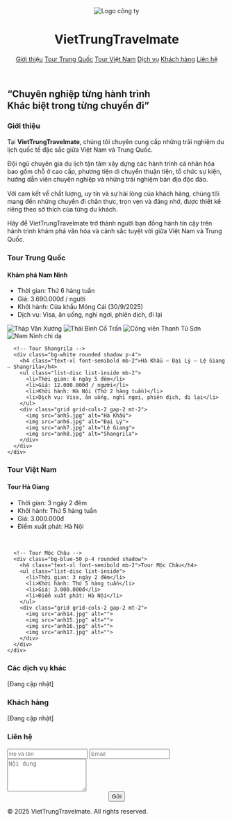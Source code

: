 <html lang="vi">
<head>
  <meta charset="UTF-8" />
  <meta name="viewport" content="width=device-width, initial-scale=1.0"/>
  <title>VietTrungTravelmate</title>
  <script src="https://cdn.tailwindcss.com"></script>
  <link rel="icon" href="logo.jpg" type="image/jpg">
  <style>
    html {
      font-size: clamp(10px, 1.2vw, 18px); /* chữ co nhỏ nhưng không quá bé */
    }

    body {
      margin: 0 auto;
      padding: 0 1rem;
      max-width: 1440px;
      word-break: break-word;
    }

    nav {
      flex-wrap: nowrap;
      overflow-x: auto;
      white-space: nowrap;
    }

    img {
      max-width: 100%;
      height: auto;
    }

    h1, h2, h3, h4, li, p, a, button, input, textarea {
      line-height: 1.3;
      word-wrap: break-word;
    }
  </style>
</head>
<body class="bg-blue-50 text-gray-800 font-sans">

  <!-- Header -->
  <header class="bg-sky-600 text-white p-4 flex flex-col md:flex-row justify-between items-center shadow-md">
    <div class="flex items-center space-x-4">
      <img src="logo.jpg" alt="Logo công ty" class="h-10 w-10 rounded-full">
      <h1 class="text-[2rem] font-bold">VietTrungTravelmate</h1>
    </div>
    <nav class="space-x-2 mt-2 md:mt-0 text-sm md:text-base text-nowrap">
      <a href="#gioi-thieu" class="hover:underline">Giới thiệu</a>
      <a href="#tour-trung-quoc" class="hover:underline">Tour Trung Quốc</a>
      <a href="#tour-viet-nam" class="hover:underline">Tour Việt Nam</a>
      <a href="#dich-vu" class="hover:underline">Dịch vụ</a>
      <a href="#khach-hang" class="hover:underline">Khách hàng</a>
      <a href="#lien-he" class="hover:underline">Liên hệ</a>
    </nav>
  </header>

  <!-- Slogan -->
  <section class="bg-sky-500 text-white text-center py-10 px-4">
    <h2 class="text-[2.4rem] font-semibold">“Chuyên nghiệp từng hành trình<br>Khác biệt trong từng chuyến đi”</h2>
  </section>

  <!-- Giới thiệu -->
  <section id="gioi-thieu" class="p-6 bg-white max-w-6xl mx-auto px-4">
    <h3 class="text-2xl font-bold text-sky-700 mb-4">Giới thiệu</h3>
    <p class="mb-2">Tại <strong>VietTrungTravelmate</strong>, chúng tôi chuyên cung cấp những trải nghiệm du lịch quốc tế đặc sắc giữa Việt Nam và Trung Quốc.</p>
    <p class="mb-2">Đội ngũ chuyên gia du lịch tận tâm xây dựng các hành trình cá nhân hóa bao gồm chỗ ở cao cấp, phương tiện di chuyển thuận tiện, tổ chức sự kiện, hướng dẫn viên chuyên nghiệp và những trải nghiệm bản địa độc đáo.</p>
    <p class="mb-2">Với cam kết về chất lượng, uy tín và sự hài lòng của khách hàng, chúng tôi mang đến những chuyến đi chân thực, trọn vẹn và đáng nhớ, được thiết kế riêng theo sở thích của từng du khách.</p>
    <p>Hãy để VietTrungTravelmate trở thành người bạn đồng hành tin cậy trên hành trình khám phá văn hóa và cảnh sắc tuyệt vời giữa Việt Nam và Trung Quốc.</p>
  </section>

  <!-- Tour Trung Quốc -->
  <section id="tour-trung-quoc" class="p-6 bg-blue-100">
    <h3 class="text-2xl font-bold text-sky-700 mb-4 text-center">Tour Trung Quốc</h3>
    <div class="grid grid-cols-1 md:grid-cols-2 gap-6 max-w-6xl mx-auto">
      <!-- Tour Nam Ninh -->
      <div class="bg-white rounded shadow p-4">
        <h4 class="text-xl font-semibold mb-2">Khám phá Nam Ninh</h4>
        <ul class="list-disc list-inside mb-2">
          <li>Thời gian: Thứ 6 hàng tuần</li>
          <li>Giá: 3.690.000đ / người</li>
          <li>Khởi hành: Cửa khẩu Móng Cái (30/9/2025)</li>
          <li>Dịch vụ: Visa, ăn uống, nghỉ ngơi, phiên dịch, đi lại</li>
        </ul>
        <div class="grid grid-cols-2 gap-2 mt-2">
          <img src="anh1.jpg" alt="Tháp Văn Xương">
          <img src="anh2.jpg" alt="Thái Bình Cổ Trấn">
          <img src="anh3.jpg" alt="Công viên Thanh Tú Sơn">
          <img src="anh4.jpg" alt="Nam Ninh chi dạ">
        </div>
      </div>

      <!-- Tour Shangrila -->
      <div class="bg-white rounded shadow p-4">
        <h4 class="text-xl font-semibold mb-2">Hà Khẩu – Đại Lý – Lệ Giang – Shangrila</h4>
        <ul class="list-disc list-inside mb-2">
          <li>Thời gian: 6 ngày 5 đêm</li>
          <li>Giá: 12.000.000đ / người</li>
          <li>Khởi hành: Hà Nội (Thứ 2 hàng tuần)</li>
          <li>Dịch vụ: Visa, ăn uống, nghỉ ngơi, phiên dịch, đi lại</li>
        </ul>
        <div class="grid grid-cols-2 gap-2 mt-2">
          <img src="anh5.jpg" alt="Hà Khẩu">
          <img src="anh6.jpg" alt="Đại Lý">
          <img src="anh7.jpg" alt="Lệ Giang">
          <img src="anh8.jpg" alt="Shangrila">
        </div>
      </div>
    </div>
  </section>

  <!-- Tour Việt Nam -->
  <section id="tour-viet-nam" class="p-6 bg-white">
    <h3 class="text-2xl font-bold text-sky-700 mb-4 text-center">Tour Việt Nam</h3>
    <div class="grid grid-cols-1 md:grid-cols-2 gap-6 max-w-6xl mx-auto">
      <!-- Tour Hà Giang -->
      <div class="bg-blue-50 p-4 rounded shadow">
        <h4 class="text-xl font-semibold mb-2">Tour Hà Giang</h4>
        <ul class="list-disc list-inside">
          <li>Thời gian: 3 ngày 2 đêm</li>
          <li>Khởi hành: Thứ 5 hàng tuần</li>
          <li>Giá: 3.000.000đ</li>
          <li>Điểm xuất phát: Hà Nội</li>
        </ul>
        <div class="grid grid-cols-2 gap-2 mt-2">
          <img src="anh9.jpg" alt="">
          <img src="anh10.jpg" alt="">
          <img src="anh11.jpg" alt="">
          <img src="anh12.jpg" alt="">
          <img src="anh13.jpg" alt="">
        </div>
      </div>

      <!-- Tour Mộc Châu -->
      <div class="bg-blue-50 p-4 rounded shadow">
        <h4 class="text-xl font-semibold mb-2">Tour Mộc Châu</h4>
        <ul class="list-disc list-inside">
          <li>Thời gian: 3 ngày 2 đêm</li>
          <li>Khởi hành: Thứ 5 hàng tuần</li>
          <li>Giá: 3.000.000đ</li>
          <li>Điểm xuất phát: Hà Nội</li>
        </ul>
        <div class="grid grid-cols-2 gap-2 mt-2">
          <img src="anh14.jpg" alt="">
          <img src="anh15.jpg" alt="">
          <img src="anh16.jpg" alt="">
          <img src="anh17.jpg" alt="">
        </div>
      </div>
    </div>
  </section>

  <!-- Dịch vụ khác -->
  <section id="dich-vu" class="p-6 bg-gray-100">
    <h3 class="text-xl font-bold text-gray-700">Các dịch vụ khác</h3>
    <p class="text-sm text-gray-500">[Đang cập nhật]</p>
  </section>

  <!-- Khách hàng -->
  <section id="khach-hang" class="p-6 bg-white">
    <h3 class="text-xl font-bold text-gray-700">Khách hàng</h3>
    <p class="text-sm text-gray-500">[Đang cập nhật]</p>
  </section>

  <!-- Liên hệ -->
  <section id="lien-he" class="p-6 bg-gray-100">
    <h3 class="text-xl font-bold text-gray-700 mb-4">Liên hệ</h3>
    <form class="max-w-lg mx-auto space-y-4">
      <input type="text" placeholder="Họ và tên" class="w-full p-2 border rounded">
      <input type="email" placeholder="Email" class="w-full p-2 border rounded">
      <textarea rows="4" placeholder="Nội dung" class="w-full p-2 border rounded"></textarea>
      <center><button type="submit" class="bg-sky-600 text-white px-4 py-2 rounded hover:bg-sky-700">Gửi</button></center>
    </form>
  </section>

  <!-- Footer -->
  <footer class="bg-sky-700 text-white text-center py-4 mt-6">
    <p>&copy; 2025 VietTrungTravelmate. All rights reserved.</p>
  </footer>

</body>
</html>
